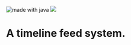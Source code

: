 ![made with java](https://img.shields.io/badge/Made%20with-Java-blue.svg)    ![](https://img.shields.io/badge/Sql%20Server-MySQL-red.svg)

# A timeline feed system.


